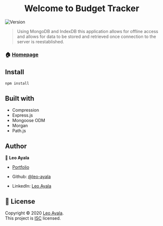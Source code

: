 <h1 align="center">Welcome to Budget Tracker </h1>
<p>
  <img alt="Version" src="https://img.shields.io/badge/version-1.0.0-blue.svg?cacheSeconds=2592000" />
  </a>
  </a>
  </a>
</p>

> Using MongoDB and IndexDB this application allows for offline access and allows for data to be stored and retrieved once connection to the server is reestablished.

### 🏠 [Homepage]( )

## Install

```sh
npm install
```
## Built with
   - Compression
   - Express.js
   - Mongoose ODM
   - Morgan
   - Path.js


## Author

👤 **Leo Ayala**

* [Portfolio](https://leo-ayala.github.io/Portfolio/)

* Github: [@leo-ayala](https://github.com/leo-ayala)
* LinkedIn: [Leo Ayala](https://linkedin.com/in/https:\/\/www.linkedin.com\/in\/leo-ayala-36b333l58\/)



## 📝 License

Copyright © 2020 [Leo Ayala](https://github.com/leo-ayala).<br />
This project is [ISC]( ) licensed.
